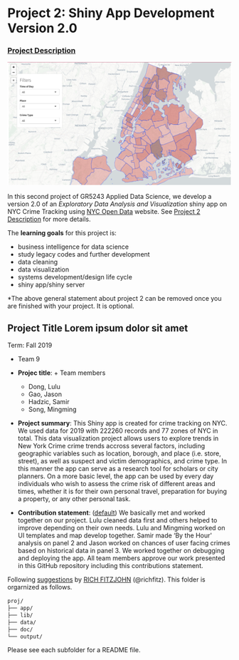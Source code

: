 # Project 2: Shiny App Development Version 2.0

### [Project Description](doc/project2_desc.md)

![screenshot](doc/map.png)

In this second project of GR5243 Applied Data Science, we develop a version 2.0 of an *Exploratory Data Analysis and Visualization* shiny app on NYC Crime Tracking using [NYC Open Data](https://data.cityofnewyork.us/Public-Safety/NYPD-Complaint-Data-Current-Year-To-Date-/5uac-w243) website. See [Project 2 Description](doc/project2_desc.md) for more details.  

The **learning goals** for this project is:

- business intelligence for data science
- study legacy codes and further development
- data cleaning
- data visualization
- systems development/design life cycle
- shiny app/shiny server

*The above general statement about project 2 can be removed once you are finished with your project. It is optional.

## Project Title Lorem ipsum dolor sit amet
Term: Fall 2019

+ Team 9
+ **Projec title**: + Team members
	+ Dong, Lulu
	+ Gao, Jason
	+ Hadzic, Samir
	+ Song, Mingming

+ **Project summary**: This Shiny app is created for crime tracking on NYC. We used data for 2019 with 222260 records and 77 zones of NYC in total. This data visualization project allows users to explore trends in New York Crime crime trends accross several factors, including geographic variables such as location, borough, and place (i.e. store, street), as well as suspect and victim demographics, and crime type. In this manner the app can serve as a research tool for scholars or city planners. On a more basic level, the app can be used by every day individuals who wish to assess the crime risk of different areas and times, whether it is for their own personal travel, preparation for buying a property, or any other personal task.

+ **Contribution statement**: ([default](doc/a_note_on_contributions.md)) We basically met and worked together on our project. Lulu cleaned data first and others helped to improve depending on their own needs. Lulu and Mingming worked on UI templates and map develop together. Samir made ‘By the Hour' analysis on panel 2 and Jason worked on chances of user facing crimes based on historical data in panel 3. We worked together on debugging and deploying the app. All team members approve our work presented in this GitHub repository including this contributions statement.



Following [suggestions](http://nicercode.github.io/blog/2013-04-05-projects/) by [RICH FITZJOHN](http://nicercode.github.io/about/#Team) (@richfitz). This folder is orgarnized as follows.

```
proj/
├── app/
├── lib/
├── data/
├── doc/
└── output/
```

Please see each subfolder for a README file.

